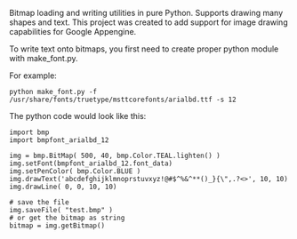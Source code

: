 Bitmap loading and writing utilities in pure Python. Supports drawing many shapes and text. This project was created to add support for image drawing capabilities for Google Appengine.

To write text onto bitmaps, you first need to create proper python module with make_font.py.

For example:
```
python make_font.py -f /usr/share/fonts/truetype/msttcorefonts/arialbd.ttf -s 12
```

The python code would look like this:
```
import bmp
import bmpfont_arialbd_12

img = bmp.BitMap( 500, 40, bmp.Color.TEAL.lighten() )
img.setFont(bmpfont_arialbd_12.font_data)
img.setPenColor( bmp.Color.BLUE )
img.drawText('abcdefghijklmnoprstuvxyz!@#$^%&^**()_}{\",.?<>', 10, 10)
img.drawLine( 0, 0, 10, 10)
  
# save the file
img.saveFile( "test.bmp" )
# or get the bitmap as string
bitmap = img.getBitmap()
```
